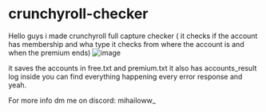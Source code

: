 # crunchyroll-checker


Hello guys i made crunchyroll full capture checker ( it checks if the account has membership and wha type it checks from where the account is and when the premium ends)
![image](https://github.com/user-attachments/assets/d8132198-013f-4dda-99be-d446223ae8b0)

it saves the accounts in free.txt and premium.txt it also has accounts_result log inside you can find everything happening every error response and yeah.

For more info dm me on discord: mihailoww_
